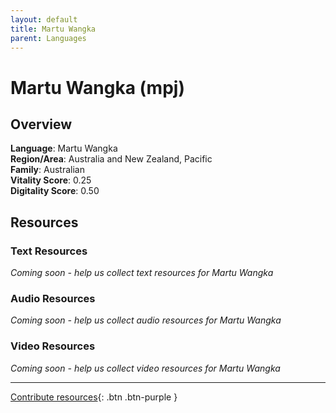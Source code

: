 ```yaml
---
layout: default
title: Martu Wangka
parent: Languages
---
```


# Martu Wangka (mpj)

## Overview

**Language**: Martu Wangka  
**Region/Area**: Australia and New Zealand, Pacific  
**Family**: Australian  
**Vitality Score**: 0.25  
**Digitality Score**: 0.50  

## Resources

### Text Resources
*Coming soon - help us collect text resources for Martu Wangka*

### Audio Resources
*Coming soon - help us collect audio resources for Martu Wangka*

### Video Resources
*Coming soon - help us collect video resources for Martu Wangka*

---

[Contribute resources](https://fairtrain.github.io/){: .btn .btn-purple }
